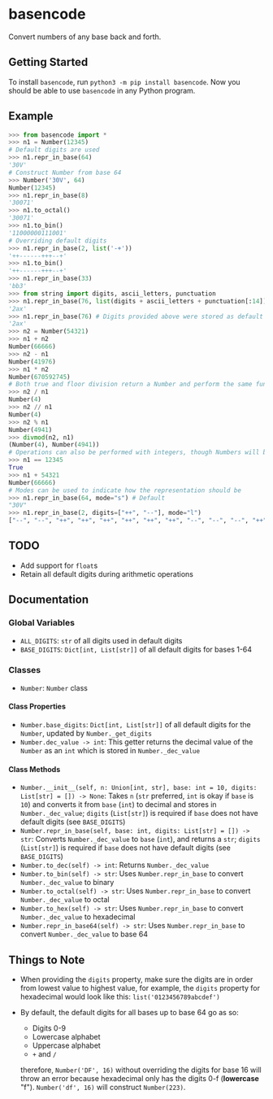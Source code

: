 # basencode

Convert numbers of any base back and forth.

## Getting Started

To install `basencode`, run `python3 -m pip install basencode`. Now you should be able to use `basencode` in any Python program.

## Example

```py
>>> from basencode import *
>>> n1 = Number(12345)
# Default digits are used
>>> n1.repr_in_base(64) 
'30V'
# Construct Number from base 64
>>> Number('30V', 64) 
Number(12345)
>>> n1.repr_in_base(8)
'30071'
>>> n1.to_octal()
'30071'
>>> n1.to_bin()
'11000000111001'
# Overriding default digits
>>> n1.repr_in_base(2, list('-+'))
'++------+++--+'
>>> n1.to_bin() 
'++------+++--+'
>>> n1.repr_in_base(33)
'bb3'
>>> from string import digits, ascii_letters, punctuation
>>> n1.repr_in_base(76, list(digits + ascii_letters + punctuation[:14]))
'2ax'
>>> n1.repr_in_base(76) # Digits provided above were stored as default digits for base 76
'2ax'
>>> n2 = Number(54321)
>>> n1 + n2
Number(66666)
>>> n2 - n1
Number(41976)
>>> n1 * n2
Number(670592745)
# Both true and floor division return a Number and perform the same functionality
>>> n2 / n1
Number(4)
>>> n2 // n1
Number(4)
>>> n2 % n1
Number(4941)
>>> divmod(n2, n1)
(Number(4), Number(4941))
# Operations can also be performed with integers, though Numbers will be returned
>>> n1 == 12345
True
>>> n1 + 54321
Number(66666)
# Modes can be used to indicate how the representation should be
>>> n1.repr_in_base(64, mode="s") # Default
"30V"
>>> n1.repr_in_base(2, digits=["++", "--"], mode="l")
["--", "--", "++", "++", "++", "++", "++", "++", "--", "--", "--", "++", "++", "--"]
```

## TODO

- Add support for `float`s
- Retain all default digits during arithmetic operations

## Documentation

### Global Variables

- `ALL_DIGITS`: `str` of all digits used in default digits
- `BASE_DIGITS`: `Dict[int, List[str]]` of all default digits for bases 1-64

### Classes

- `Number`: `Number` class

#### Class Properties

- `Number.base_digits`: `Dict[int, List[str]]` of all default digits for the `Number`, updated by `Number._get_digits`
- `Number.dec_value -> int`: This getter returns the decimal value of the `Number` as an `int` which is stored in `Number._dec_value`

#### Class Methods

- `Number.__init__(self, n: Union[int, str], base: int = 10, digits: List[str] = []) -> None`: Takes `n` (`str` preferred, `int` is okay if `base` is `10`) and converts it from `base` (`int`) to decimal and stores in `Number._dec_value`; `digits` (`List[str]`) is required if `base` does not have default digits (see `BASE_DIGITS`)
- `Number.repr_in_base(self, base: int, digits: List[str] = []) -> str`: Converts `Number._dec_value` to `base` (`int`), and returns a `str`; `digits` (`List[str]`) is required if `base` does not have default digits (see `BASE_DIGITS`)
- `Number.to_dec(self) -> int`: Returns `Number._dec_value`
- `Number.to_bin(self) -> str`: Uses `Number.repr_in_base` to convert `Number._dec_value` to binary
- `Number.to_octal(self) -> str`: Uses `Number.repr_in_base` to convert `Number._dec_value` to octal
- `Number.to_hex(self) -> str`: Uses `Number.repr_in_base` to convert `Number._dec_value` to hexadecimal
- `Number.repr_in_base64(self) -> str`: Uses `Number.repr_in_base` to convert `Number._dec_value` to base 64

## Things to Note

- When providing the `digits` property, make sure the digits are in order from lowest value to highest value, for example, the `digits` property for hexadecimal would look like this: `list('0123456789abcdef')`
- By default, the default digits for all bases up to base 64 go as so:

  - Digits 0-9
  - Lowercase alphabet
  - Uppercase alphabet
  - `+` and `/`

  therefore, `Number('DF', 16)` without overriding the digits for base 16 will throw an error because hexadecimal only has the digits 0-f (**lowercase** "f"). `Number('df', 16)` will construct `Number(223)`.
